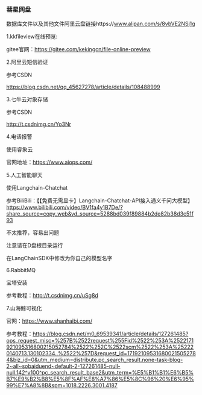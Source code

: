 ### 彗星网盘




数据库文件以及其他文件阿里云盘链接https://www.alipan.com/s/8vbVE2NSj1g

1.kkfileview在线预览:

gitee官网：https://gitee.com/kekingcn/file-online-preview

2.阿里云短信验证

参考CSDN

https://blog.csdn.net/qq_45627278/article/details/108488999

3.七牛云对象存储

参考CSDN

http://t.csdnimg.cn/Yo3Nr

4.电话报警

使用睿象云

官网地址：https://www.aiops.com/

5.人工智能聊天

使用Langchain-Chatchat

参考BiliBili：【【免费无需显卡】Langchain-Chatchat-API接入通义千问大模型】 https://www.bilibili.com/video/BV1fa4y1B7De/?share_source=copy_web&vd_source=5288bd039f89884b2de82b38d3c51f93

不太推荐，容易出问题

注意请在D盘根目录运行

在LangChainSDK中修改为你自己的模型名字

6.RabbitMQ

宝塔安装

参考教程：http://t.csdnimg.cn/uSg8d

7.山海鲸可视化

官网：https://www.shanhaibi.com/

参考教程：https://blog.csdn.net/m0_69539341/article/details/127261485?ops_request_misc=%257B%2522request%255Fid%2522%253A%2522171921095316800215052784%2522%252C%2522scm%2522%253A%252220140713.130102334..%2522%257D&request_id=171921095316800215052784&biz_id=0&utm_medium=distribute.pc_search_result.none-task-blog-2~all~sobaiduend~default-2-127261485-null-null.142^v100^pc_search_result_base2&utm_term=%E5%B1%B1%E6%B5%B7%E9%B2%B8%E5%8F%AF%E8%A7%86%E5%8C%96%20%E6%95%99%E7%A8%8B&spm=1018.2226.3001.4187

